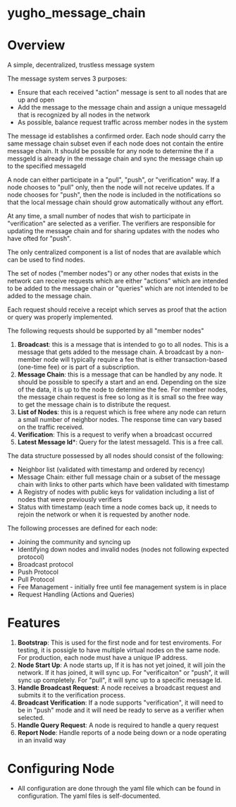 # yugho_message_chain

# Overview
A simple, decentralized, trustless message system

The message system serves 3 purposes:
- Ensure that each received "action" message is sent to all nodes that are up and open
- Add the message to the message chain and assign a unique messageId that is recognized by all nodes in the network
- As possible, balance request traffic across member nodes in the system

The message id establishes a confirmed order.  Each node should carry the same message chain subset even if each node does not contain the entire message chain.  It should be possible for any node to determine the if a messgeId is already in the message chain and sync the message chain up to the specified messageId

A node can either participate in a "pull", "push", or "verification" way. If a node chooses to "pull" only, then the node will not receive updates.  If a node chooses for "push", then the node is included in the notifications so that the local message chain should grow automatically without any effort.

At any time, a small number of nodes that wish to participate in "verification" are selected as a verifier.  The verifiers are responsible for updating the message chain and for sharing updates with the nodes who have ofted for "push".

The only centralized component is a list of nodes that are available which can be used to find nodes.  

The set of nodes ("member nodes") or any other nodes that exists in the network can receive requests which are either "actions" which are intended to be added to the message chain or "queries" which are not intended to be added to the message chain.

Each request should receive a receipt which serves as proof that the action or query was properly implemented.

The following requests should be supported by all "member nodes"
1. **Broadcast**: this is a message that is intended to go to all nodes.  This is a message that gets added to the message chain.  A broadcast by a non-member node will typically require a fee that is either transaction-based (one-time fee) or is part of a subscription.
2. **Message Chain**: this is a message that can be handled by any node.  It should be possible to specify a start and an end.  Depending on the size of the data, it is up to the node to determine the fee.  For member nodes, the message chain request is free so long as it is small so the free way to get the message chain is to distribute the request.  
3. **List of Nodes**: this is a request which is free where any node can return a small number of neighbor nodes.  The response time can vary based on the traffic received.  
4. **Verification**: This is a request to verify when a broadcast occurred
5. **Latest Message Id***: Query for the latest messageId.  This is a free call.

The data structure possessed by all nodes should consist of the following:
- Neighbor list (validated with timestamp and ordered by recency)
- Message Chain: either full message chain or a subset of the message chain with links to other parts which have been validated with timestamp
- A Registry of nodes with public keys for validation including a list of nodes that were previously verifiers
- Status with timestamp (each time a node comes back up, it needs to rejoin the network or when it is requested by another node.

The following processes are defined for each node:
- Joining the community and syncing up
- Identifying down nodes and invalid nodes (nodes not following expected protocol)
- Broadcast protocol
- Push Protocol
- Pull Protocol
- Fee Management -  initially free until fee management system is in place
- Request Handling (Actions and Queries)

# Features
1. **Bootstrap**:  This is used for the first node and for test enviroments.  For testing, it is possigle to have multiple virtual nodes on the same node.  For production, each node must have a unique IP address.
2. **Node Start Up**: A node starts up, If it is has not yet joined, it will join the network.  If it has joined, it will sync up.  For "verificaiton" or "push", it will sync up completely.  For "pull", it will sync up to a specific message Id.  
3. **Handle Broadcast Request**: A node receives a broadcast request and submits it to the verification process.
4. **Broadcast Verification**: If a node supports "verification", it will need to be in "push" mode and it will need be ready to serve as a verifier when selected.
5. **Handle Query Request**: A node is required to handle a query request
6. **Report Node**: Handle reports of a node being down or a node operating in an invalid way

# Configuring Node
- All configuration are done through the yaml file which can be found in configuration.  The yaml files is self-documented.

